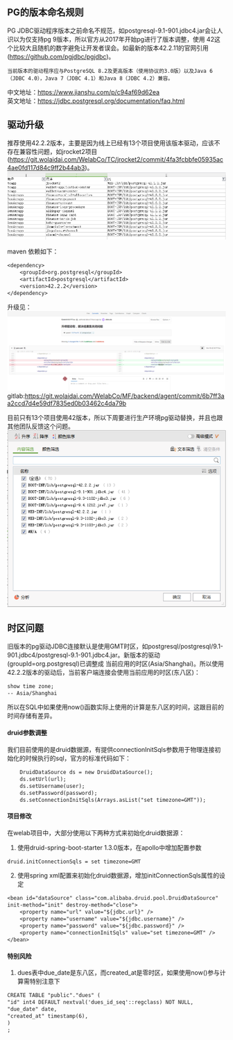 ## PG的版本命名规则

PG JDBC驱动程序版本之前命名不规范，如postgresql-9.1-901.jdbc4.jar会让人识以为仅支持pg 9版本，所以官方从2017年开始pg进行了版本调整，使用
42这个比较大且随机的数字避免让开发者误会。如最新的版本42.2.11的官网引用(https://github.com/pgjdbc/pgjdbc)。

```
当前版本的驱动程序应与PostgreSQL 8.2及更高版本（使用协议的3.0版）以及Java 6（JDBC 4.0），Java 7（JDBC 4.1）和Java 8（JDBC 4.2）兼容。
```

中文地址：https://www.jianshu.com/p/c94af69d62ea  
英文地址：https://jdbc.postgresql.org/documentation/faq.html

## 驱动升级

推荐使用42.2.2版本，主要是因为线上已经有13个项目使用该版本驱动，应该不存在兼容性问题，如jrocket2项目(https://git.wolaidai.com/WelabCo/TC/jrocket2/commit/4fa3fcbbfe05935ac4ae0fd117d84c9ff2b44ab3)。
![](img/pg-42.png) 

maven 依赖如下：  
```
<dependency>
    <groupId>org.postgresql</groupId>
    <artifactId>postgresql</artifactId>
    <version>42.2.2</version>
</dependency>
```

升级见：
![](img/git-commit.png)   
gitlab:https://git.wolaidai.com/WelabCo/MF/backend/agent/commit/6b7ff3aa2ccd7d4e59df7835ed0b03462c4da79b

目前只有13个项目使用42版本，所以下周要进行生产环境pg驱动替换，并且也跟其他团队反馈这个问题。  
![](img/pg-jdbc-todo.png) 

## 时区问题
旧版本的pg驱动JDBC连接默认是使用GMT时区，如postgresql/postgresql/9.1-901.jdbc4/postgresql-9.1-901.jdbc4.jar。新版本的驱动(groupId=org.postgresql)已调整成
当前应用的时区(Asia/Shanghai)。所以使用42.2.2版本的驱动后，当前客户端连接会使用当前应用的时区(东八区)：

```
show time zone;
-- Asia/Shanghai
```

所以在SQL中如果使用now()函数实际上使用的计算是东八区的时间，这跟目前的时间存储有差异。

#### druid参数调整

我们目前使用的是druid数据源，有提供connectionInitSqls参数用于物理连接初始化的时候执行的sql，官方的标准代码如下：

```
    DruidDataSource ds = new DruidDataSource();
    ds.setUrl(url);
    ds.setUsername(user);
    ds.setPassword(password);
    ds.setConnectionInitSqls(Arrays.asList("set timezone=GMT"));
```

#### 项目修改

在welab项目中，大部分使用以下两种方式来初始化druid数据源：

1. 使用druid-spring-boot-starter 1.3.0版本，在apollo中增加配置参数

```
druid.initConnectionSqls = set timezone=GMT
```

2. 使用spring xml配置来初始化druid数据源，增加initConnectionSqls属性的设定

```
<bean id="dataSource" class="com.alibaba.druid.pool.DruidDataSource" init-method="init" destroy-method="close">
    <property name="url" value="${jdbc.url}" />
    <property name="username" value="${jdbc.username}" />
    <property name="password" value="${jdbc.password}" />
    <property name="connectionInitSqls" value="set timezone=GMT" />
</bean>
```

#### 特别风险
1. dues表中due_date是东八区，而created_at是零时区，如果使用now()参与计算需特别注意下
```
CREATE TABLE "public"."dues" (
"id" int4 DEFAULT nextval('dues_id_seq'::regclass) NOT NULL,
"due_date" date,
"created_at" timestamp(6),
)
;
```